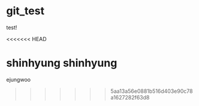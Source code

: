 git_test
========

test!

<<<<<<< HEAD


shinhyung shinhyung
=======
ejungwoo
>>>>>>> 5aa13a56e0881b516d403e90c78a1627282f63d8
